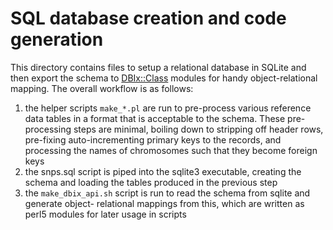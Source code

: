 SQL database creation and code generation
=========================================

This directory contains files to setup a relational database in SQLite and then export the schema 
to [DBIx::Class](https://metacpan.org/pod/DBIx::Class) modules for handy object-relational mapping. 
The overall workflow is as follows:

1. the helper scripts `make_*.pl` are run to pre-process various reference data tables in a 
   format that is acceptable to the schema. These pre-processing steps are minimal, boiling
   down to stripping off header rows, pre-fixing auto-incrementing primary keys to the 
   records, and processing the names of chromosomes such that they become foreign keys
2. the snps.sql script is piped into the sqlite3 executable, creating the schema and loading
   the tables produced in the previous step
3. the `make_dbix_api.sh` script is run to read the schema from sqlite and generate object-
   relational mappings from this, which are written as perl5 modules for later usage in scripts


